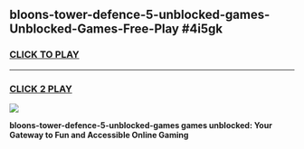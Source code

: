 
## bloons-tower-defence-5-unblocked-games-Unblocked-Games-Free-Play #4i5gk
<h3>
<a href="https://us.freeplayer.one?title=bloons-tower-defence-5-unblocked-games&ref=9M">CLICK TO PLAY</a></h3>
<hr>

<h3>
<a href="https://us.freeplayer.one?title=bloons-tower-defence-5-unblocked-games&ref=9M">CLICK 2 PLAY</a>
  
</h3>

<a href="https://us.freeplayer.one?title=bloons-tower-defence-5-unblocked-games&ref=9M"><img src="https://clearcache.store/games.png"></a>


**bloons-tower-defence-5-unblocked-games games unblocked: Your Gateway to Fun and Accessible Online Gaming**
